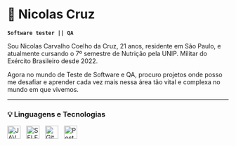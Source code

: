 # 🧬 Nicolas Cruz

 **`Software tester || QA`**

 Sou Nicolas Carvalho Coelho da Cruz, 21 anos, residente em São Paulo, e atualmente cursando o 7º semestre de Nutrição pela UNIP. 
 Militar do Exército Brasileiro desde 2022.
 
 Agora no mundo de Teste de Software e QA, procuro projetos onde posso me desafiar e aprender cada vez mais nessa área tão vital e complexa no mundo em que vivemos.

 ---

 ### 💡 Linguagens e Tecnologias

<img 
    align="left" 
    alt="JAVA" 
    title="JAVA"
    width="30px" 
    style="padding-right: 10px;"  
    src="https://cdn.jsdelivr.net/gh/devicons/devicon@latest/icons/java/java-original.svg"
    />

    
 <img 
    align="left" 
    alt="SELENIUM" 
    title="SELENIUM"
    width="30px" 
    style="padding-right: 10px;" 
    src="https://cdn.jsdelivr.net/gh/devicons/devicon@latest/icons/selenium/selenium-original.svg"
     />

  <img 
    align="left" 
    alt="GitHubCodeSpaces" 
    title="GitHubCodeSpaces"
    width="30px" 
    style="padding-right: 10px;" 
     src="https://cdn.jsdelivr.net/gh/devicons/devicon@latest/icons/githubcodespaces/githubcodespaces-original.svg"
   />
          
  <img 
    align="left" 
    alt="Postman" 
    title="Postman"
    width="30px" 
    style="padding-right: 10px;" 
     src="https://cdn.jsdelivr.net/gh/devicons/devicon@latest/icons/postman/postman-original.svg"  />
          
